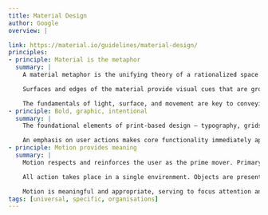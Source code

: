 ```yaml
---
title: Material Design
author: Google
overview: |

link: https://material.io/guidelines/material-design/
principles:
- principle: Material is the metaphor
  summary: |
    A material metaphor is the unifying theory of a rationalized space and a system of motion. The material is grounded in tactile reality, inspired by the study of paper and ink, yet technologically advanced and open to imagination and magic.

    Surfaces and edges of the material provide visual cues that are grounded in reality. The use of familiar tactile attributes helps users quickly understand affordances. Yet the flexibility of the material creates new affordances that supersede those in the physical world, without breaking the rules of physics.

    The fundamentals of light, surface, and movement are key to conveying how objects move, interact, and exist in space and in relation to each other. Realistic lighting shows seams, divides space, and indicates moving parts.
- principle: Bold, graphic, intentional
  summary: |
    The foundational elements of print-based design – typography, grids, space, scale, color, and use of imagery – guide visual treatments. These elements do far more than please the eye. They create hierarchy, meaning, and focus. Deliberate color choices, edge-to-edge imagery, large-scale typography, and intentional white space create a bold and graphic interface that immerse the user in the experience.

    An emphasis on user actions makes core functionality immediately apparent and provides waypoints for the user.
- principle: Motion provides meaning
  summary: |
    Motion respects and reinforces the user as the prime mover. Primary user actions are inflection points that initiate motion, transforming the whole design.

    All action takes place in a single environment. Objects are presented to the user without breaking the continuity of experience even as they transform and reorganize.

    Motion is meaningful and appropriate, serving to focus attention and maintain continuity. Feedback is subtle yet clear. Transitions are efﬁcient yet coherent.
tags: [universal, specific, organisations]    
---
```

